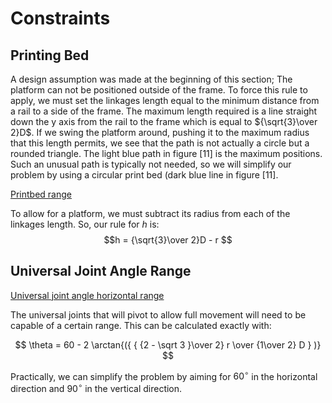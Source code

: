 Constraints
===========

Printing Bed
------------
A design assumption was made at the beginning of this section; The platform can not be positioned outside of the frame. To force this rule to apply, we must set the linkages length equal to the minimum distance from a rail to a side of the frame. The maximum length required is a line straight down the y axis from the rail to the frame which is equal to ${\sqrt{3}\over 2}D$. If we swing the platform around, pushing it to the maximum radius that this length permits, we see that the path is not actually a circle but a rounded triangle. The light blue path in figure [11] is the maximum positions. Such an unusual path is typically not needed, so we will simplify our problem by using a circular print bed (dark blue line in figure [11].

[Printbed range](/img/top-view-printbed_diagram.svg)

To allow for a platform, we must subtract its radius from each of the linkages length. So, our rule for $h$ is:
$$h = {\sqrt{3}\over 2}D - r $$

Universal Joint Angle Range
---------------------------


[Universal joint angle horizontal range](/img/top-view-angle_diagram.svg)

The universal joints that will pivot to allow full movement will need to be capable of a certain range. This can be calculated exactly with:

$$ \theta = 60 - 2 \arctan{({  { {2 - \sqrt 3 }\over 2} r  \over  {1\over 2} D   } )} $$

Practically, we can simplify the problem by aiming for $60^{\circ}$ in the horizontal direction and $90^{\circ}$ in the vertical direction.
